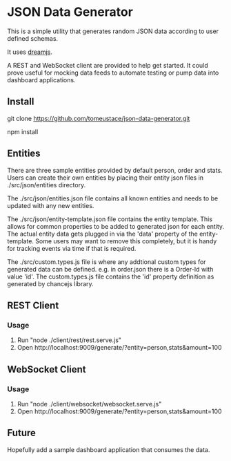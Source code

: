 # JSON Data Generator

This is a simple utility that generates random JSON data according to user defined schemas.

It uses [dreamjs](https://github.com/adleroliveira/dreamjs).  

A REST and WebSocket client are provided to help get started.  It could prove useful for mocking data feeds to 
automate testing or pump data into dashboard applications.

## Install

git clone https://github.com/tomeustace/json-data-generator.git

npm install

## Entities

There are three sample entities provided by default person, order and stats.  Users can create their own entities by placing their entity json files
 in ./src/json/entities directory.

The ./src/json/entities.json file contains all known entities and needs to be updated with any new entities.

The ./src/json/entity-template.json file contains the entity template.  This allows for common properties to be added to generated json for each entity.
The actual entity data gets plugged in via the 'data' property of the entity-template.  Some users may want to remove this completely, but it is handy 
for tracking events via time if that is required.

The ./src/custom.types.js file is where any addtional custom types for generated data can be defined.  e.g. in order.json there is a Order-Id with value 'id'.
The custom.types.js file contains the 'id' property definition as generated by chancejs library.

## REST Client

### Usage

1. Run "node ./client/rest/rest.serve.js"
2. Open http://localhost:9009/generate/?entity=person,stats&amount=100

## WebSocket Client

### Usage

1. Run "node ./client/websocket/websocket.serve.js"
2. Open http://localhost:9009/generate/?entity=person,stats&amount=100

## Future

Hopefully add a sample dashboard application that consumes the data.
  

